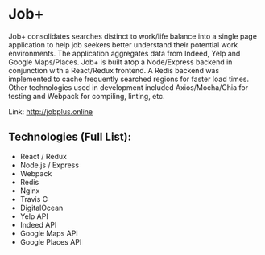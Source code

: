 # Job+ 
Job+ consolidates searches distinct to work/life balance into a single page application to help job seekers better understand their potential work environments. The application aggregates data from Indeed, Yelp and Google Maps/Places. Job+ is built atop a Node/Express backend in conjunction with a React/Redux frontend. A Redis backend was implemented to cache frequently searched regions for faster load times. Other technologies used in development included Axios/Mocha/Chia for testing and Webpack for compiling, linting, etc.

Link:   http://jobplus.online

## Technologies (Full List):
- React / Redux
- Node.js / Express
- Webpack
- Redis
- Nginx
- Travis C
- DigitalOcean
- Yelp API
- Indeed API
- Google Maps API
- Google Places API
